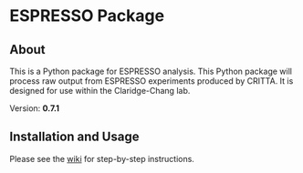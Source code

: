 # ESPRESSO Package

## About
This is a Python package for ESPRESSO analysis. This Python package will process raw output from ESPRESSO experiments produced by CRITTA. It is designed for use within the Claridge-Chang lab.

Version: **0.7.1**

## Installation and Usage

Please see the [wiki](https://github.com/ACCLAB/espresso/wiki) for step-by-step instructions.
